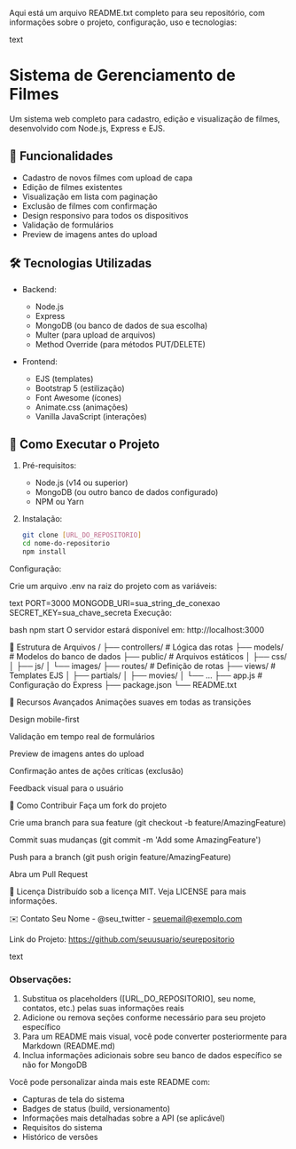 Aqui está um arquivo README.txt completo para seu repositório, com informações sobre o projeto, configuração, uso e tecnologias:

text
# Sistema de Gerenciamento de Filmes

Um sistema web completo para cadastro, edição e visualização de filmes, desenvolvido com Node.js, Express e EJS.

## 📌 Funcionalidades

- Cadastro de novos filmes com upload de capa
- Edição de filmes existentes
- Visualização em lista com paginação
- Exclusão de filmes com confirmação
- Design responsivo para todos os dispositivos
- Validação de formulários
- Preview de imagens antes do upload

## 🛠️ Tecnologias Utilizadas

- Backend:
  - Node.js
  - Express
  - MongoDB (ou banco de dados de sua escolha)
  - Multer (para upload de arquivos)
  - Method Override (para métodos PUT/DELETE)

- Frontend:
  - EJS (templates)
  - Bootstrap 5 (estilização)
  - Font Awesome (ícones)
  - Animate.css (animações)
  - Vanilla JavaScript (interações)

## 🚀 Como Executar o Projeto

1. Pré-requisitos:
   - Node.js (v14 ou superior)
   - MongoDB (ou outro banco de dados configurado)
   - NPM ou Yarn

2. Instalação:
   ```bash
   git clone [URL_DO_REPOSITORIO]
   cd nome-do-repositorio
   npm install
Configuração:

Crie um arquivo .env na raiz do projeto com as variáveis:

text
PORT=3000
MONGODB_URI=sua_string_de_conexao
SECRET_KEY=sua_chave_secreta
Execução:

bash
npm start
O servidor estará disponível em: http://localhost:3000

📂 Estrutura de Arquivos
/
├── controllers/ # Lógica das rotas
├── models/ # Modelos do banco de dados
├── public/ # Arquivos estáticos
│ ├── css/
│ ├── js/
│ └── images/
├── routes/ # Definição de rotas
├── views/ # Templates EJS
│ ├── partials/
│ ├── movies/
│ └── ...
├── app.js # Configuração do Express
├── package.json
└── README.txt

🌟 Recursos Avançados
Animações suaves em todas as transições

Design mobile-first

Validação em tempo real de formulários

Preview de imagens antes do upload

Confirmação antes de ações críticas (exclusão)

Feedback visual para o usuário

🤝 Como Contribuir
Faça um fork do projeto

Crie uma branch para sua feature (git checkout -b feature/AmazingFeature)

Commit suas mudanças (git commit -m 'Add some AmazingFeature')

Push para a branch (git push origin feature/AmazingFeature)

Abra um Pull Request

📄 Licença
Distribuído sob a licença MIT. Veja LICENSE para mais informações.

✉️ Contato
Seu Nome - @seu_twitter - seuemail@exemplo.com

Link do Projeto: https://github.com/seuusuario/seurepositorio

text

### Observações:
1. Substitua os placeholders ([URL_DO_REPOSITORIO], seu nome, contatos, etc.) pelas suas informações reais
2. Adicione ou remova seções conforme necessário para seu projeto específico
3. Para um README mais visual, você pode converter posteriormente para Markdown (README.md)
4. Inclua informações adicionais sobre seu banco de dados específico se não for MongoDB

Você pode personalizar ainda mais este README com:
- Capturas de tela do sistema
- Badges de status (build, versionamento)
- Informações mais detalhadas sobre a API (se aplicável)
- Requisitos do sistema
- Histórico de versões
